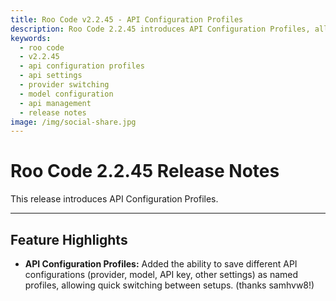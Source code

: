 ```yaml
---
title: Roo Code v2.2.45 - API Configuration Profiles
description: Roo Code 2.2.45 introduces API Configuration Profiles, allowing you to save and quickly switch between different API setups and providers.
keywords:
  - roo code
  - v2.2.45
  - api configuration profiles
  - api settings
  - provider switching
  - model configuration
  - api management
  - release notes
image: /img/social-share.jpg
---
```


# Roo Code 2.2.45 Release Notes

This release introduces API Configuration Profiles.

---

## Feature Highlights

*   **API Configuration Profiles:** Added the ability to save different API configurations (provider, model, API key, other settings) as named profiles, allowing quick switching between setups. (thanks samhvw8!)